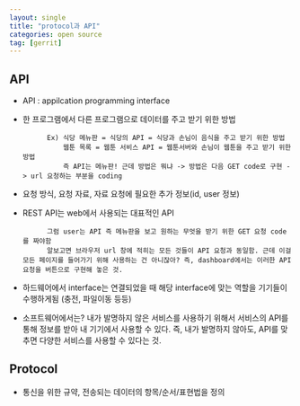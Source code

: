 ```yaml
---
layout: single
title: "protocol과 API"
categories: open source
tag: [gerrit]
---
```





## API
- API : appilcation programming interface
- 한 프로그램에서 다른 프로그램으로 데이터를 주고 받기 위한 방법
  
            Ex) 식당 메뉴판 = 식당의 API = 식당과 손님이 음식을 주고 받기 위한 방법
                웹툰 목록 = 웹툰 서비스 API = 웹툰서버와 손님이 웹툰을 주고 받기 위한 방법
                즉 API는 메뉴판! 근데 방법은 뭐냐 -> 방법은 다음 GET code로 구현 -> url 요청하는 부분을 coding
- 요청 방식, 요청 자료, 자료 요청에 필요한 추가 정보(id, user 정보)
- REST API는 web에서 사용되는 대표적인 API

            그럼 user는 API 즉 메뉴판을 보고 원하는 무엇을 받기 위한 GET 요청 code를 짜야함
            알보고면 브라우저 url 창에 적히는 모든 것들이 API 요청과 동일함. 근데 이걸 모든 페이지를 들어가기 위해 사용하는 건 아니잖아? 즉, dashboard에서는 이러한 API 요청을 버튼으로 구현해 놓은 것.



- 하드웨어에서 interface는 연결되었을 때 해당 interface에 맞는 역할을 기기들이 수행하게됨 (충전, 파일이동 등등)
- 소프트웨어에서는? 내가 발명하지 않은 서비스를 사용하기 위해서 서비스의 API를 통해 정보를 받아 내 기기에서 사용할 수 있다. 즉, 내가 발명하지 않아도, API를 맞추면 다양한 서비스를 사용할 수 있다는 것.



## Protocol 
- 통신을 위한 규약, 전송되는 데이터의 항목/순서/표현법을 정의